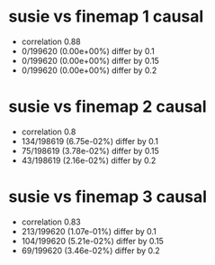 # susie vs finemap  1 causal

- correlation 0.88
- 0/199620 (0.00e+00%) differ by 0.1
- 0/199620 (0.00e+00%) differ by 0.15
- 0/199620 (0.00e+00%) differ by 0.2


# susie vs finemap  2 causal

- correlation 0.8
- 134/198619 (6.75e-02%) differ by 0.1
- 75/198619 (3.78e-02%) differ by 0.15
- 43/198619 (2.16e-02%) differ by 0.2


# susie vs finemap  3 causal

- correlation 0.83
- 213/199620 (1.07e-01%) differ by 0.1
- 104/199620 (5.21e-02%) differ by 0.15
- 69/199620 (3.46e-02%) differ by 0.2


